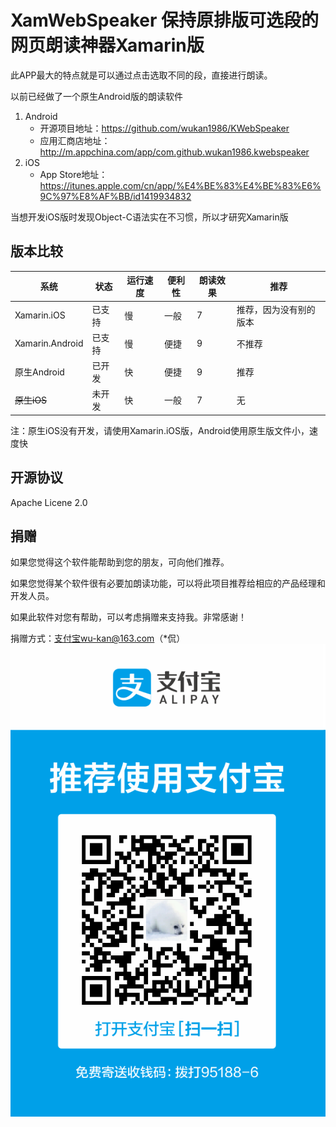 # XamWebSpeaker 保持原排版可选段的网页朗读神器Xamarin版
此APP最大的特点就是可以通过点击选取不同的段，直接进行朗读。

以前已经做了一个原生Android版的朗读软件
1. Android
    - 开源项目地址：https://github.com/wukan1986/KWebSpeaker
    - 应用汇商店地址：http://m.appchina.com/app/com.github.wukan1986.kwebspeaker
2. iOS
    - App Store地址：https://itunes.apple.com/cn/app/%E4%BE%83%E4%BE%83%E6%9C%97%E8%AF%BB/id1419934832

当想开发iOS版时发现Object-C语法实在不习惯，所以才研究Xamarin版

## 版本比较
系统 | 状态 | 运行速度 | 便利性 | 朗读效果 | 推荐
---|---|---|---|---|---
Xamarin.iOS | 已支持 | 慢 | 一般 | 7 | 推荐，因为没有别的版本
Xamarin.Android | 已支持 | 慢 | 便捷 | 9 | 不推荐
原生Android | 已开发 | 快 | 便捷 | 9 | 推荐
~~原生iOS~~ | 未开发 | 快 | 一般 | 7 | 无

注：原生iOS没有开发，请使用Xamarin.iOS版，Android使用原生版文件小，速度快

## 开源协议
Apache Licene 2.0

## 捐赠
如果您觉得这个软件能帮助到您的朋友，可向他们推荐。

如果您觉得某个软件很有必要加朗读功能，可以将此项目推荐给相应的产品经理和开发人员。

如果此软件对您有帮助，可以考虑捐赠来支持我。非常感谢！

捐赠方式：支付宝wu-kan@163.com（*侃）
![](./img/alipay.png)
